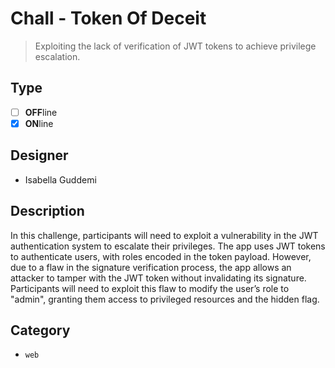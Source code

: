 # Chall - Token Of Deceit

> Exploiting the lack of verification of JWT tokens to achieve privilege escalation.

## Type

- [ ] **OFF**line
- [X] **ON**line

## Designer

- Isabella Guddemi

## Description

In this challenge, participants will need to exploit a vulnerability in the JWT authentication system to escalate their
privileges. The app uses JWT tokens to authenticate users, with roles encoded in the token payload. However, due to a
flaw in the signature verification process, the app allows an attacker to tamper with the JWT token without invalidating
its signature.
Participants will need to exploit this flaw to modify the user’s role to "admin", granting them access to privileged
resources and the hidden flag.

## Category

- `web`